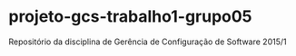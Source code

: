 # projeto-gcs-trabalho1-grupo05
Repositório da disciplina de Gerência de Configuração de Software 2015/1
